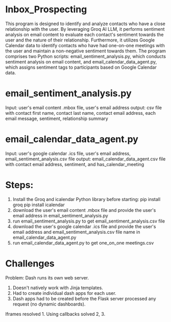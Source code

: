 # Inbox_Prospecting

This program is designed to identify and analyze contacts who have a close relationship with the user. By leveraging Groq AI LLM, it performs sentiment analysis on email content to evaluate each contact's sentiment towards the user and the nature of their relationship. Furthermore, it utilizes Google Calendar data to identify contacts who have had one-on-one meetings with the user and maintain a non-negative sentiment towards them. The program comprises two Python scripts: email_sentiment_analysis.py, which conducts sentiment analysis on email content, and email_calendar_data_agent.py, which assigns sentiment tags to participants based on Google Calendar data.

# email_sentiment_analysis.py
Input: user's email content .mbox file, user's email address
output: csv file with contact first name, contact last name, contact email address, each email message, sentiment, relationship summary

# email_calendar_data_agent.py
Input: user's google calendar .ics file, user's email address, email_sentiment_analysis.csv file
output: email_calendar_data_agent.csv file with contact email address, sentiment, and has_calendar_meeting

# Steps:
1. Install the Groq and icalendar Python library before starting: 
pip install groq
pip install icalendar
2. download the user's email content .mbox file and provide the user's email address in email_sentiment_analysis.py
3. run email_sentiment_analysis.py to get email_sentiment_analysis.csv file
4. download the user's google calendar .ics file and provide the user's email address and email_sentiment_analysis.csv file name in email_calendar_data_agent.py
5. run email_calendar_data_agent.py to get one_on_one meetings.csv

# Challenges
Problem: Dash runs its own web server.

1. Doesn't natively work with Jinja templates.
2. Had to create individual dash apps for each user.
3. Dash apps had to be created before the Flask server processed any request (no dynamic dashboards).

Iframes resolved 1. Using callbacks solved 2, 3.